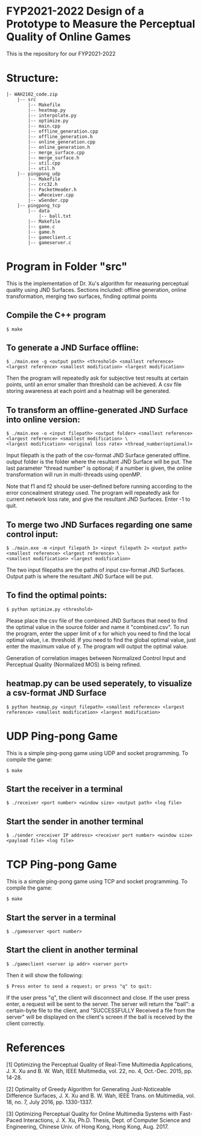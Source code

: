 # FYP2021-2022 Design of a Prototype to Measure the Perceptual Quality of Online Games
This is the repository for our FYP2021-2022

# Structure:
    |- WAH2102_code.zip
        |-- src
            |-- Makefile
            |-- heatmap.py
            |-- interpolate.py
            |-- optimize.py
            |-- main.cpp
            |-- offline_generation.cpp
            |-- offline_generation.h
            |-- online_generation.cpp
            |-- online_generation.h
            |-- merge_surface.cpp
            |-- merge_surface.h
            |-- util.cpp
            |-- util.h
        |-- pingpong_udp
            |-- Makefile
            |-- crc32.h
            |-- PacketHeader.h
            |-- wReceiver.cpp
            |-- wSender.cpp
        |-- pingpong_tcp
            |-- data
                |-- ball.txt
            |-- Makefile
            |-- game.c
            |-- game.h
            |-- gameclient.c
            |-- gameserver.c

# Program in Folder "src"
This is the implementation of Dr. Xu's algorithm for measuring perceptual quality using JND Surfaces. 
Sections included: offline generation, online transformation, merging two surfaces, finding optimal points

## Compile the C++ program

    $ make

## To generate a JND Surface offline:

    $ ./main.exe -g <output path> <threshold> <smallest reference> <largest reference> <smallest modification> <largest modification>

Then the program will repeatedly ask for subjective test results at certain points, until an error smaller than threshold can be achieved.
A csv file storing awareness at each point and a heatmap will be generated.

## To transform an offline-generated JND Surface into online version:

    $ ./main.exe -o <input filepath> <output folder> <smallest reference> <largest reference> <smallest modification> \
    <largest modification> <original loss rate> <thread_number(optional)>

Input filepath is the path of the csv-format JND Surface generated offline. output folder is the folder where the resultant JND Surface will be put.
The last parameter "thread number" is optional; if a number is given, the online transformation will run in multi-threads using openMP.

Note that f1 and f2 should be user-defined before running according to the error concealment strategy used. The program will repeatedly ask for current network loss rate, and give the resultant JND Surfaces. Enter -1 to quit.

## To merge two JND Surfaces regarding one same control input:

    $ ./main.exe -m <input filepath 1> <input filepath 2> <output path> <smallest reference> <largest reference> \
    <smallest modification> <largest modification>

The two input filepaths are the paths of input csv-format JND Surfaces. Output path is where the resultant JND Surface will be put.

## To find the optimal points:

    $ python optimize.py <threshold> 

Please place the csv file of the combined JND Surfaces that need to find the optimal value in the source folder and name it "combined.csv". To run the program, enter the upper limit of x for which you need to find the local optimal value, i.e. threshold. If you need to find the global optimal value, just enter the maximum value of y. The program will output the optimal value.

Generation of correlation images between Normalized Control Input and Perceptual Quality (Normalized MOS) is being refined.

## heatmap.py can be used seperately, to visualize a csv-format JND Surface

    $ python heatmap.py <input filepath> <smallest reference> <largest reference> <smallest modification> <largest modification>

# UDP Ping-pong Game

This is a simple ping-pong game using UDP and socket programming. To compile the game:

    $ make

## Start the receiver in a terminal

    $ ./receiver <port number> <window size> <output path> <log file>

## Start the sender in another terminal

    $ ./sender <receiver IP address> <receiver port number> <window size> <payload file> <log file>

# TCP Ping-pong Game

This is a simple ping-pong game using TCP and socket programming. To compile the game:

    $ make

## Start the server in a terminal

    $ ./gameserver <port number>

## Start the client in another terminal

    $ ./gameclient <server ip addr> <server port>

Then it will show the following:

    $ Press enter to send a request; or press "q" to quit:

If the user press "q", the client will disconnect and close. If the user press enter, a request will be sent to the server.
The server will return the "ball": a certain-byte file to the client, and "SUCCESSFULLY Received a file from the server" 
will be displayed on the client's screen if the ball is received by the client correctly.

# References
[1] Optimizing the Perceptual Quality of Real-Time Multimedia Applications, J. X. Xu and B. W. Wah, IEEE Multimedia, vol. 22, no. 4, Oct.-Dec. 2015, pp. 14-28.

[2] Optimality of Greedy Algorithm for Generating Just-Noticeable Difference Surfaces, J. X. Xu and B. W. Wah, IEEE Trans. on Multimedia, vol. 18, no. 7, July 2016, pp. 1330-1337.

[3] Optimizing Perceptual Quality for Online Multimedia Systems with Fast-Paced Interactions, J. X. Xu, Ph.D. Thesis, Dept. of Computer Science and Engineering, Chinese Univ. of Hong Kong, Hong Kong, Aug. 2017.
